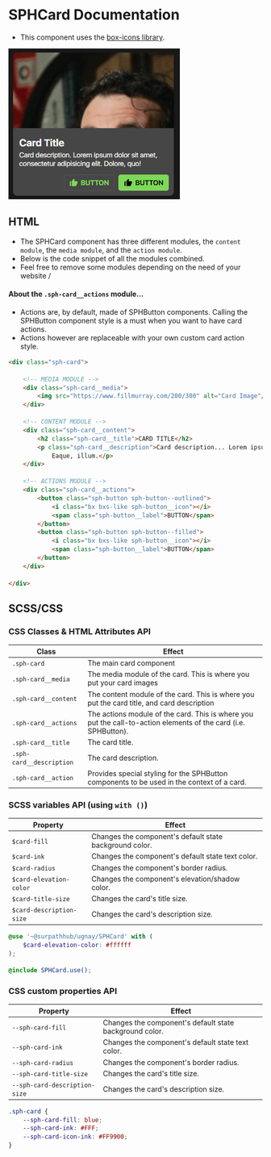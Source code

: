 # SPHCard Documentation

- This component uses the [box-icons library](https://boxicons.com/).

![img.png](img.png)

## HTML

- The SPHCard component has three different modules, the `content module`, the `media module`, and the `action module`.
- Below is the code snippet of all the modules combined.
- Feel free to remove some modules depending on the need of your website /

#### About the `.sph-card__actions` module...

- Actions are, by default, made of SPHButton components. Calling the SPHButton component style is a must when you want
  to have card actions.
- Actions however are replaceable with your own custom card action style.

```html
<div class="sph-card">

    <!-- MEDIA MODULE -->
    <div class="sph-card__media">
        <img src="https://www.fillmurray.com/200/300" alt="Card Image"/>
    </div>

    <!-- CONTENT MODULE -->
    <div class="sph-card__content">
        <h2 class="sph-card__title">CARD TITLE</h2>
        <p class="sph-card__description">Card description... Lorem ipsum dolor sit amet, consectetur adipisicing elit.
            Eaque, illum.</p>
    </div>

    <!-- ACTIONS MODULE -->
    <div class="sph-card__actions">
        <button class="sph-button sph-button--outlined">
            <i class="bx bxs-like sph-button__icon"></i>
            <span class="sph-button__label">BUTTON</span>
        </button>
        <button class="sph-button sph-button--filled">
            <i class="bx bxs-like sph-button__icon"></i>
            <span class="sph-button__label">BUTTON</span>
        </button>
    </div>

</div>
```

## SCSS/CSS

### CSS Classes & HTML Attributes API

| Class | Effect |
|-------|--------|
| `.sph-card` | The main card component |
| `.sph-card__media` | The media module of the card. This is where you put your card images |
| `.sph-card__content` | The content module of the card. This is where you put the card title, and card description |
| `.sph-card__actions` | The actions module of the card. This is where you put the call-to-action elements of the card (i.e. SPHButton). |
| `.sph-card__title` | The card title. |
| `.sph-card__description` | The card description. |
| `.sph-card__action` | Provides special styling for the SPHButton components to be used in the context of a card. |

### SCSS variables API (using `with ()`)

| Property | Effect |
|----------|--------|
| `$card-fill` | Changes the component's default state background color. |
| `$card-ink` | Changes the component's default state text color. |
| `$card-radius` | Changes the component's border radius. |
| `$card-elevation-color` | Changes the component's elevation/shadow color.  |
| `$card-title-size` | Changes the card's title size. |
| `$card-description-size` | Changes the card's description size. |

```scss
@use '~@surpathhub/ugnay/SPHCard' with (
    $card-elevation-color: #ffffff
);

@include SPHCard.use();
```

### CSS custom properties API

| Property | Effect |
|----------|--------|
| `--sph-card-fill` | Changes the component's default state background color. |
| `--sph-card-ink` | Changes the component's default state text color. |
| `--sph-card-radius` | Changes the component's border radius. |
| `--sph-card-title-size` | Changes the card's title size. |
| `--sph-card-description-size` | Changes the card's description size. |

```css
.sph-card {
    --sph-card-fill: blue;
    --sph-card-ink: #FFF;
    --sph-card-icon-ink: #FF9900;
}
```